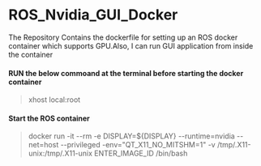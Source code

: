 # ROS_Nvidia_GUI_Docker
The Repository Contains the dockerfile for setting up an ROS docker container which supports GPU.Also, I can run GUI application from inside the container 


#### RUN the below commoand at the terminal before starting the docker container
>xhost local:root

#### Start the ROS container
> docker run -it --rm -e DISPLAY=${DISPLAY} --runtime=nvidia --net=host --privileged -env="QT_X11_NO_MITSHM=1" -v /tmp/.X11-unix:/tmp/.X11-unix ENTER_IMAGE_ID /bin/bash